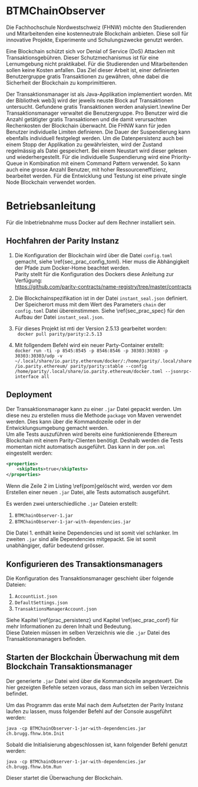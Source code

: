 # BTMChainObserver

Die Fachhochschule Nordwestschweiz (FHNW) möchte den Studierenden und Mitarbeitenden eine kostenneutrale Blockchain anbieten. Diese soll für innovative Projekte, Experimente und Schulungszwecke genutzt werden.

Eine Blockchain schützt sich vor Denial of Service (DoS) Attacken mit Transaktionsgebühren. Dieser Schutzmechanismus ist für eine Lernumgebung nicht praktikabel. Für die Studierenden und Mitarbeitenden sollen keine Kosten anfallen. Das Ziel dieser Arbeit ist, einer definierten Benutzergruppe gratis Transaktionen zu gewähren, ohne dabei die Sicherheit der Blockchain zu komprimittieren.

Der Transaktionsmanager ist als Java-Applikation implementiert worden. Mit der Bibliothek web3j wird der jeweils neuste Block auf Transaktionen untersucht. Gefundene gratis Transaktionen werden analysiert.\newline Der Transaktionsmanager verwaltet die Benutzergruppe. Pro Benutzer wird die Anzahl getätigter gratis Transaktionen und die damit verursachten Rechenkosten der Blockchain überwacht. Die FHNW kann für jeden Benutzer individuelle Limiten definieren. Die Dauer der Suspendierung kann ebenfalls individuell festgelegt werden. Um die Datenpersistenz auch bei einem Stopp der Applikation zu gewährleisten, wird der Zustand regelmässig als Datei gespeichert. Bei einem Neustart wird dieser gelesen und wiederhergestellt.
Für die individuelle Suspendierung wird eine Priority-Queue in Kombination mit einem Command Pattern verwendet. So kann auch eine grosse Anzahl Benutzer, mit hoher Ressourceneffizienz, bearbeitet werden. Für die Entwicklung und Testung ist eine private single Node Blockchain verwendet worden.


# Betriebsanleitung

Für die Inbetriebnahme muss Docker auf dem Rechner installiert sein.

## Hochfahren der Parity Instanz

1. Die Konfiguration der Blockchain wird über die Datei  ```config.toml```
  gemacht, siehe \ref{sec_prac_config_toml}. Hier muss die Abhängigkeit der
  Pfade zum Docker-Home beachtet werden.\
  Parity stellt für die Konfiguration des Dockers diese Anleitung zur Verfügung:\
  https://github.com/parity-contracts/name-registry/tree/master/contracts

2. Die  Blockchainspezifikation ist in der Datei ```instant_seal.json```
  definiert. Der Speicherort muss mit dem Wert des Parameters ```chain``` der
  ```config.toml``` Datei übereinstimmen. Siehe \ref{sec_prac_spec} für den Aufbau der
  Datei ```instant_seal.json```.

3. Für dieses Projekt ist mti der Version 2.5.13 gearbeitet worden:\
    ``` docker pull parity/parity:2.5.13```

4. Mit follgendem Befehl wird ein neuer Party-Container erstellt:\
   ```docker run -ti -p 8545:8545 -p 8546:8546 -p 30303:30303 -p 30303:30303/udp -v ~/.local/share/io.parity.ethereum/docker/:/home/parity/.local/share/io.parity.ethereum/ parity/parity:stable --config /home/parity/.local/share/io.parity.ethereum/docker.toml --jsonrpc-interface all ```


## Deployment 

Der Transaktionsmanager kann zu einer ```.jar``` Datei gepackt werden. Um diese
neu zu erstellen muss die Methode ```package``` von Maven verwendet werden.
Dies kann über die Kommandozeile oder in der Entwicklungsumgebung gemacht
werden.\
Um alle Tests auszuführen wird bereits eine funktionierende Ethereum Blockchain
mit einem Parity-Clienten benötigt. Deshalb werden die Tests momentan nicht
automatisch ausgeführt. Das kann in der ```pom.xml``` eingestellt werden:

```{caption="pom.xml Properties" label=pom}
<properties>
    <skipTests>true</skipTests>
</properties>
```
Wenn die Zeile 2 im Listing \ref{pom}gelöscht wird, werden vor dem
Erstellen einer neuen ```.jar``` Datei, alle Tests automatisch ausgeführt.

Es werden zwei unterschiedliche ```.jar``` Dateien erstellt: 

1. ```BTMChainObserver-1.jar```
2. ```BTMChainObserver-1-jar-with-dependencies.jar```

Die Datei 1. enthält keine Dependencies und ist somit viel schlanker. Im zweiten
```.jar``` sind alle Dependencies mitgepackt. Sie ist somit unabhängiger, dafür
bedeutend grösser. 


## Konfigurieren des Transaktionsmanagers

Die Konfiguration des Transaktionsmanager geschieht über folgende Dateien:

1. ```AccountList.json```
1. ```DefaultSettings.json```
1. ```TransaktionsManagerAccount.json```

Siehe Kapitel \ref{prac_persistenz} und Kapitel \ref{sec_prac_conf} für mehr
Informationen zu deren Inhalt und Bedeutung.\
Diese Dateien müssen im selben Verzeichnis wie die ```.jar``` Datei des
Transaktionsmanagers befinden. 


## Starten der Blockchain Überwachung mit dem Blockchain Transaktionsmanager

Der generierte ```.jar``` Datei wird über die Kommandozeile angesteuert. Die
hier gezeigten Befehle setzen voraus, dass man sich im selben Verzeichnis
befindet.

Um das Programm das erste Mal nach dem Aufsetzten der Parity Instanz
laufen zu lassen, muss folgender Befehl auf der Console ausgeführt werden:

```java -cp BTMChainObserver-1-jar-with-dependencies.jar ch.brugg.fhnw.btm.Init```

Sobald die Initialisierung abgeschlossen ist, kann folgender Befehl genutzt werden:

```java -cp BTMChainObserver-1-jar-with-dependencies.jar ch.brugg.fhnw.btm.Run```

Dieser startet die Überwachung der Blockchain. 
